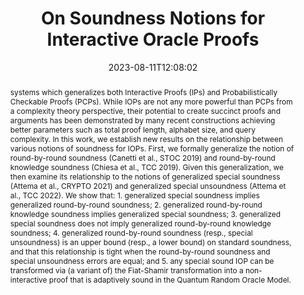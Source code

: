 ---
title: "On Soundness Notions for Interactive Oracle Proofs"
date: "2023-08-11T12:08:02"
publication_types: ["3"]
publication: in IACR eprint
abstract: "systems which generalizes both Interactive Proofs (IPs) and Probabilistically Checkable Proofs (PCPs). While IOPs are not any more powerful than PCPs from a complexity theory perspective, their potential to create succinct proofs and arguments has been demonstrated by many recent constructions achieving better parameters such as total proof length, alphabet size, and query complexity. In this work, we establish new results on the relationship between various notions of soundness for IOPs. First, we formally generalize the notion of round-by-round soundness (Canetti et al., STOC 2019) and round-by-round knowledge soundness (Chiesa et al., TCC 2019). Given this generalization, we then examine its relationship to the notions of generalized special soundness (Attema et al., CRYPTO 2021) and generalized special unsoundness (Attema et al., TCC 2022). We show that: 
    1. generalized special soundness implies generalized round-by-round soundness;
    2. generalized round-by-round knowledge soundness implies generalized special soundness;
    3. generalized special soundness does not imply generalized round-by-round knowledge soundness; 
    4. generalized round-by-round soundness (resp., special unsoundness) is an upper bound (resp., a lower bound) on standard soundness, and that this relationship is tight when the round-by-round soundness and special unsoundness errors are equal; and
    5. any special sound IOP can be transformed via (a variant of) the Fiat-Shamir transformation into a non-interactive proof that is adaptively sound in the Quantum Random Oracle Model."
---